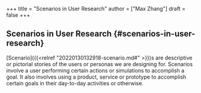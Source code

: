 +++
title = "Scenarios in User Research"
author = ["Max Zhang"]
draft = false
+++

## Scenarios in User Research {#scenarios-in-user-research}

[Scenario]({{<relref "20220130132918-scenario.md#" >}})s are descriptive or pictorial stories of the users or personas we are
designing for. Scenarios involve a user performing certain actions or
simulations to accomplish a goal. It also involves using a product, service or
prototype to accomplish certain goals in their day-to-day activities or
otherwise.